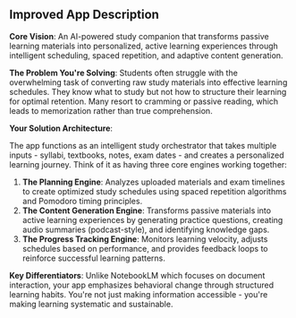 ## **Improved App Description**

**Core Vision**: An AI-powered study companion that transforms passive learning materials into personalized, active learning experiences through intelligent scheduling, spaced repetition, and adaptive content generation.

**The Problem You're Solving**: Students often struggle with the overwhelming task of converting raw study materials into effective learning schedules. They know what to study but not how to structure their learning for optimal retention. Many resort to cramming or passive reading, which leads to memorization rather than true comprehension.

**Your Solution Architecture**:

The app functions as an intelligent study orchestrator that takes multiple inputs \- syllabi, textbooks, notes, exam dates \- and creates a personalized learning journey. Think of it as having three core engines working together:

1. **The Planning Engine**: Analyzes uploaded materials and exam timelines to create optimized study schedules using spaced repetition algorithms and Pomodoro timing principles.  
2. **The Content Generation Engine**: Transforms passive materials into active learning experiences by generating practice questions, creating audio summaries (podcast-style), and identifying knowledge gaps.  
3. **The Progress Tracking Engine**: Monitors learning velocity, adjusts schedules based on performance, and provides feedback loops to reinforce successful learning patterns.

**Key Differentiators**: Unlike NotebookLM which focuses on document interaction, your app emphasizes behavioral change through structured learning habits. You're not just making information accessible \- you're making learning systematic and sustainable.